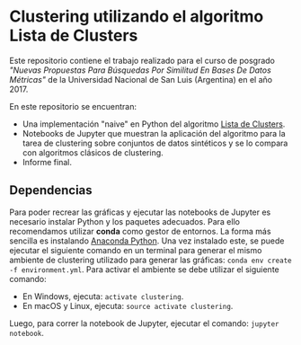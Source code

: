 # Clustering utilizando el algoritmo Lista de Clusters

Este repositorio contiene el trabajo realizado para el curso de posgrado _"Nuevas Propuestas Para Búsquedas Por Similitud En Bases De Datos Métricas"_ de la Universidad Nacional de San Luis (Argentina) en el año 2017.

En este repositorio se encuentran:
- Una implementación "naive" en Python del algoritmo [Lista de Clusters](https://ieeexplore.ieee.org/abstract/document/878182).
- Notebooks de Jupyter que muestran la aplicación del algoritmo para la tarea de clustering sobre conjuntos de datos sintéticos y se lo compara con algoritmos clásicos de clustering.
- Informe final.

## Dependencias

Para poder recrear las gráficas y ejecutar las notebooks de Jupyter es necesario instalar Python y los paquetes adecuados. Para ello recomendamos utilizar __conda__ como gestor de entornos. La forma más sencilla es instalando [Anaconda Python](https://www.anaconda.com/download/). Una vez instalado este, se puede ejecutar el siguiente comando en un terminal para generar el mismo ambiente de clustering utilizado para generar las gráficas: `conda env create -f environment.yml`.
Para activar el ambiente se debe utilizar el siguiente comando:
- En Windows, ejecuta: `activate clustering`.
- En macOS y Linux, ejecuta: `source activate clustering`.

Luego, para correr la notebook de Jupyter, ejecutar el comando: `jupyter notebook`.